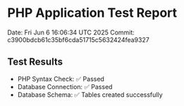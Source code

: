# PHP Application Test Report
Date: Fri Jun  6 16:06:34 UTC 2025
Commit: c3900bdcb61c35bf6cda51715c5632424fea9327

## Test Results
- PHP Syntax Check: ✅ Passed
- Database Connection: ✅ Passed
- Database Schema: ✅ Tables created successfully
